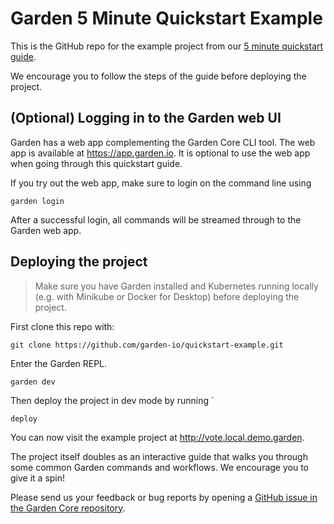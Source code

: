 # Garden 5 Minute Quickstart Example

This is the GitHub repo for the example project from our [5 minute quickstart guide](https://docs.garden.io/quickstart).

We encourage you to follow the steps of the guide before deploying the project.

## (Optional) Logging in to the Garden web UI

Garden has a web app complementing the Garden Core CLI tool. The web app is available at https://app.garden.io. It is optional to use the web app when going through this quickstart guide.

If you try out the web app, make sure to login on the command line using

```
garden login
```

After a successful login, all commands will be streamed through to the Garden web app.

## Deploying the project

> Make sure you have Garden installed and Kubernetes running locally (e.g. with Minikube or Docker for Desktop) before deploying the project.

First clone this repo with:

```
git clone https://github.com/garden-io/quickstart-example.git
```

Enter the Garden REPL.

```
garden dev
```

Then deploy the project in dev mode by running `

```
deploy
```

You can now visit the example project at http://vote.local.demo.garden.

The project itself doubles as an interactive guide that walks you through some common Garden commands and workflows. We encourage you to give it a spin!

Please send us your feedback or bug reports by opening a [GitHub issue in the Garden Core repository](https://github.com/garden-io/garden/issues).
